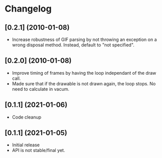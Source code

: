 # Changelog

## [0.2.1] (2010-01-08)

- Increase robustness of GIF parsing by not throwing an exception on a wrong disposal method.
  Instead, default to "not specified".

## [0.2.0] (2010-01-08)

- Improve timing of frames by having the loop independant of the draw call.
- Made sure that if the drawable is not drawn again, the loop stops. No need to calculate in vacum.

## [0.1.1] (2021-01-06)

- Code cleanup

## [0.1.1] (2021-01-05)

- Initial release
- API is not stable/final yet.
